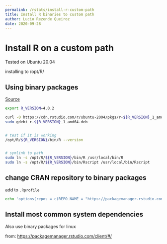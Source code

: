 ```yaml
---
permalink: /rstats/install-r-custom-path
title: Install R binaries to custom path
author: Lucio Rezende Queiroz
date: 2020-09-28
---
```


# Install R on a custom path

Tested on Ubuntu 20.04

installing to /opt/R/

## Using binary packages

[Source](https://docs.rstudio.com/resources/install-r/)


```bash
export R_VERSION=4.0.2

curl -O https://cdn.rstudio.com/r/ubuntu-2004/pkgs/r-${R_VERSION}_1_amd64.deb
sudo gdebi r-${R_VERSION}_1_amd64.deb


# test if it is working
/opt/R/${R_VERSION}/bin/R --version


# symlink to path
sudo ln -s /opt/R/${R_VERSION}/bin/R /usr/local/bin/R
sudo ln -s /opt/R/${R_VERSION}/bin/Rscript /usr/local/bin/Rscript
```

## change CRAN repository to binary packages

add to `.Rprofile`

```bash
echo 'options(repos = c(REPO_NAME = "https://packagemanager.rstudio.com/all/__linux__/focal/latest"))' >> ~/.Rprofile

```

## Install most common system dependencies

Also use binary packages for linux

from: <https://packagemanager.rstudio.com/client/#/>


```bash


```
